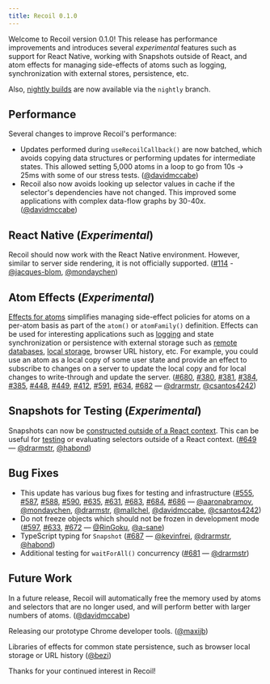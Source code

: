 ```yaml
---
title: Recoil 0.1.0
---
```


Welcome to Recoil version 0.1.0!  This release has performance improvements and introduces several *experimental* features such as support for React Native, working with Snapshots outside of React, and atom effects for managing side-effects of atoms such as logging, synchronization with external stores, persistence, etc.

Also, [nightly builds](/docs/introduction/installation#nightly-builds) are now available via the `nightly` branch.

## Performance

Several changes to improve Recoil's performance:
* Updates performed during `useRecoilCallback()` are now batched, which avoids copying data structures or performing updates for intermediate states.  This allowed setting 5,000 atoms in a loop to go from 10s -> 25ms with some of our stress tests. ([@davidmccabe](https://github.com/davidmccabe))
* Recoil also now avoids looking up selector values in cache if the selector's dependencies have not changed.  This improved some applications with complex data-flow graphs by 30-40x. ([@davidmccabe](https://github.com/davidmccabe))

## React Native (*Experimental*)

Recoil should now work with the React Native environment.  However, similar to server side rendering, it is not officially supported. ([#114](https://github.com/facebookexperimental/Recoil/pull/114) - [@jacques-blom](https://github.com/jacques-blom), [@mondaychen](https://github.com/mondaychen))

## Atom Effects (*Experimental*)

[Effects for atoms](/docs/guides/atom-effects) simplifies managing side-effect policies for atoms on a per-atom basis as part of the `atom()` or `atomFamily()` definition.  Effects can be used for interesting applications such as [logging](/docs/guides/atom-effects#logging-example) and state synchronization or persistence with external storage such as [remote databases](/docs/guides/atom-effects#state-synchronization-example), [local storage](/docs/guides/atom-effects#local-storage-persistence), browser URL history, etc.  For example, you could use an atom as a local copy of some user state and provide an effect to subscribe to changes on a server to update the local copy and for local changes to write-through and update the server. ([#680](https://github.com/facebookexperimental/Recoil/pull/680), [#380](https://github.com/facebookexperimental/Recoil/pull/380), [#381](https://github.com/facebookexperimental/Recoil/pull/381), [#384](https://github.com/facebookexperimental/Recoil/pull/384), [#385](https://github.com/facebookexperimental/Recoil/pull/385), [#448](https://github.com/facebookexperimental/Recoil/pull/448), [#449](https://github.com/facebookexperimental/Recoil/pull/449), [#412](https://github.com/facebookexperimental/Recoil/pull/412), [#591](https://github.com/facebookexperimental/Recoil/pull/591), [#634](https://github.com/facebookexperimental/Recoil/pull/634), [#682](https://github.com/facebookexperimental/Recoil/pull/682) &#8212; [@drarmstr](https://github.com/drarmstr), [@csantos4242](https://github.com/csantos4242))

## Snapshots for Testing (*Experimental*)

Snapshots can now be [constructed outside of a React context](/docs/api-reference/core/Snapshot#building-a-snapshot).  This can be useful for [testing](/docs/guides/testing) or evaluating selectors outside of a React context. ([#649](https://github.com/facebookexperimental/Recoil/pull/649) &#8212; [@drarmstr](https://github.com/drarmstr), [@habond](https://github.com/habond))

## Bug Fixes

* This update has various bug fixes for testing and infrastructure ([#555](https://github.com/facebookexperimental/Recoil/pull/555), [#587](https://github.com/facebookexperimental/Recoil/pull/587), [#588](https://github.com/facebookexperimental/Recoil/pull/588), [#590](https://github.com/facebookexperimental/Recoil/pull/590), [#635](https://github.com/facebookexperimental/Recoil/pull/635), [#631](https://github.com/facebookexperimental/Recoil/pull/631), [#683](https://github.com/facebookexperimental/Recoil/pull/683), [#684](https://github.com/facebookexperimental/Recoil/pull/684), [#686](https://github.com/facebookexperimental/Recoil/pull/686) &#8212; [@aaronabramov](https://github.com/aaronabramov), [@mondaychen](https://github.com/mondaychen), [@drarmstr](https://github.com/drarmstr), [@mallchel](https://github.com/mallchel), [@davidmccabe](https://github.com/davidmccabe), [@csantos4242](https://github.com/csantos4242))
* Do not freeze objects which should not be frozen in development mode ([#597](https://github.com/facebookexperimental/Recoil/pull/597), [#633](https://github.com/facebookexperimental/Recoil/pull/633), [#672](https://github.com/facebookexperimental/Recoil/pull/672) &#8212; [@RinGoku](https://github.com/RinGoku), [@a-sane](https://github.com/a-sane))
* TypeScript typing for `Snapshot` ([#687](https://github.com/facebookexperimental/Recoil/pull/687) &#8212; [@kevinfrei](https://github.com/kevinfrei), [@drarmstr](https://github.com/drarmstr), [@habond](https://github.com/habond))
* Additional testing for `waitForAll()` concurrency ([#681](https://github.com/facebookexperimental/Recoil/pull/681) &#8212; [@drarmstr](https://github.com/drarmstr))

## Future Work

In a future release, Recoil will automatically free the memory used by atoms and selectors that are no longer used, and will perform better with larger numbers of atoms. ([@davidmccabe](https://github.com/davidmccabe))

Releasing our prototype Chrome developer tools. ([@maxijb](https://github.com/maxijb))

Libraries of effects for common state persistence, such as browser local storage or URL history ([@bezi](https://github.com/bezi))

Thanks for your continued interest in Recoil!
